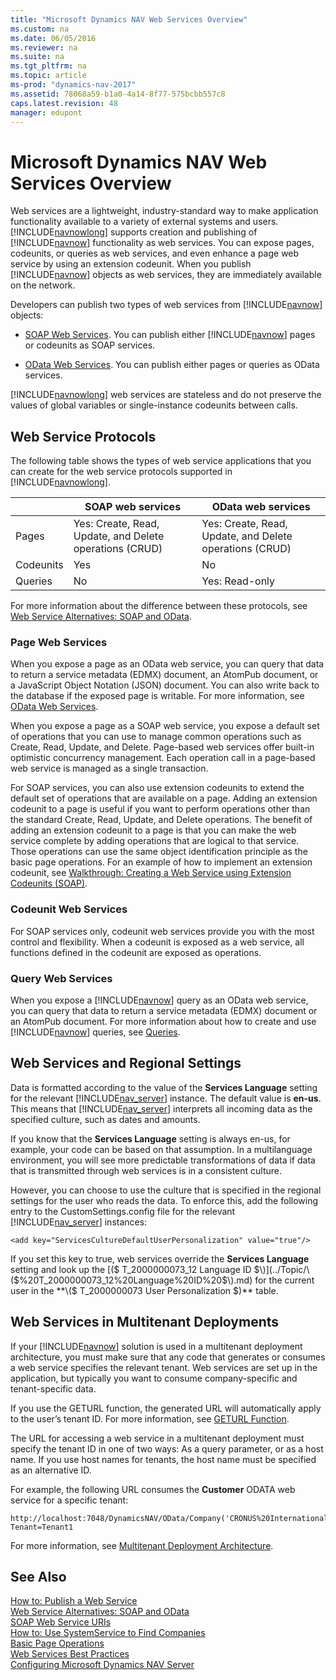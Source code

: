 ```yaml
---
title: "Microsoft Dynamics NAV Web Services Overview"
ms.custom: na
ms.date: 06/05/2016
ms.reviewer: na
ms.suite: na
ms.tgt_pltfrm: na
ms.topic: article
ms-prod: "dynamics-nav-2017"
ms.assetid: 78068a59-b1a0-4a14-8f77-575bcbb557c8
caps.latest.revision: 48
manager: edupont
---
```

# Microsoft Dynamics NAV Web Services Overview
Web services are a lightweight, industry\-standard way to make application functionality available to a variety of external systems and users. [!INCLUDE[navnowlong](includes/navnowlong_md.md)] supports creation and publishing of [!INCLUDE[navnow](includes/navnow_md.md)] functionality as web services. You can expose pages, codeunits, or queries as web services, and even enhance a page web service by using an extension codeunit. When you publish [!INCLUDE[navnow](includes/navnow_md.md)] objects as web services, they are immediately available on the network.  
  
 Developers can publish two types of web services from [!INCLUDE[navnow](includes/navnow_md.md)] objects:  
  
-   [SOAP Web Services](SOAP-Web-Services.md). You can publish either [!INCLUDE[navnow](includes/navnow_md.md)] pages or codeunits as SOAP services.  
  
-   [OData Web Services](OData-Web-Services.md). You can publish either pages or queries as OData services.  
  
 [!INCLUDE[navnowlong](includes/navnowlong_md.md)] web services are stateless and do not preserve the values of global variables or single\-instance codeunits between calls.  
  
## Web Service Protocols  
 The following table shows the types of web service applications that you can create for the web service protocols supported in [!INCLUDE[navnowlong](includes/navnowlong_md.md)].  
  
||SOAP web services|OData web services|  
|-|-----------------------|------------------------|  
|Pages|Yes: Create, Read, Update, and Delete operations \(CRUD\)|Yes: Create, Read, Update, and Delete operations \(CRUD\)|  
|Codeunits|Yes|No|  
|Queries|No|Yes: Read\-only|  
  
 For more information about the difference between these protocols, see [Web Service Alternatives: SOAP and OData](../Topic/Web%20Service%20Alternatives:%20SOAP%20and%20OData.md).  
  
### Page Web Services  
 When you expose a page as an OData web service, you can query that data to return a service metadata \(EDMX\) document, an AtomPub document, or a JavaScript Object Notation \(JSON\) document. You can also write back to the database if the exposed page is writable. For more information, see [OData Web Services](OData-Web-Services.md).  
  
 When you expose a page as a SOAP web service, you expose a default set of operations that you can use to manage common operations such as Create, Read, Update, and Delete. Page\-based web services offer built\-in optimistic concurrency management. Each operation call in a page\-based web service is managed as a single transaction.  
  
 For SOAP services, you can also use extension codeunits to extend the default set of operations that are available on a page. Adding an extension codeunit to a page is useful if you want to perform operations other than the standard Create, Read, Update, and Delete operations. The benefit of adding an extension codeunit to a page is that you can make the web service complete by adding operations that are logical to that service. Those operations can use the same object identification principle as the basic page operations. For an example of how to implement an extension codeunit, see [Walkthrough: Creating a Web Service using Extension Codeunits \(SOAP\)](../Topic/Walkthrough:%20Creating%20a%20Web%20Service%20using%20Extension%20Codeunits%20\(SOAP\).md).  
  
### Codeunit Web Services  
 For SOAP services only, codeunit web services provide you with the most control and flexibility. When a codeunit is exposed as a web service, all functions defined in the codeunit are exposed as operations.  
  
### Query Web Services  
 When you expose a [!INCLUDE[navnow](includes/navnow_md.md)] query as an OData web service, you can query that data to return a service metadata \(EDMX\) document or an AtomPub document. For more information about how to create and use [!INCLUDE[navnow](includes/navnow_md.md)] queries, see [Queries](Queries.md).  
  
## Web Services and Regional Settings  
 Data is formatted according to the value of the **Services Language** setting for the relevant [!INCLUDE[nav_server](includes/nav_server_md.md)] instance. The default value is **en\-us**. This means that [!INCLUDE[nav_server](includes/nav_server_md.md)] interprets all incoming data as the specified culture, such as dates and amounts.  
  
 If you know that the **Services Language** setting is always en\-us, for example, your code can be based on that assumption. In a multilanguage environment, you will see more predictable transformations of data if data that is transmitted through web services is in a consistent culture.  
  
 However, you can choose to use the culture that is specified in the regional settings for the user who reads the data. To enforce this, add the following entry to the CustomSettings.config file for the relevant [!INCLUDE[nav_server](includes/nav_server_md.md)] instances:  
  
```  
<add key="ServicesCultureDefaultUserPersonalization" value="true"/>  
```  
  
 If you set this key to true, web services override the **Services Language** setting and look up the [\($ T\_2000000073\_12 Language ID $\)](../Topic/\($%20T_2000000073_12%20Language%20ID%20$\).md) for the current user in the **\($ T\_2000000073 User Personalization $\)** table.  
  
## Web Services in Multitenant Deployments  
 If your [!INCLUDE[navnow](includes/navnow_md.md)] solution is used in a multitenant deployment architecture, you must make sure that any code that generates or consumes a web service specifies the relevant tenant. Web services are set up in the application, but typically you want to consume company\-specific and tenant\-specific data.  
  
 If you use the GETURL function, the generated URL will automatically apply to the user’s tenant ID. For more information, see [GETURL Function](GETURL-Function.md).  
  
 The URL for accessing a web service in a multitenant deployment must specify the tenant ID in one of two ways: As a query parameter, or as a host name. If you use host names for tenants, the host name must be specified as an alternative ID.  
  
 For example, the following URL consumes the **Customer** ODATA web service for a specific tenant:  
  
```  
http://localhost:7048/DynamicsNAV/OData/Company('CRONUS%20International%20Ltd.')/Customer?Tenant=Tenant1  
```  
  
 For more information, see [Multitenant Deployment Architecture](Multitenant-Deployment-Architecture.md).  
  
## See Also  
 [How to: Publish a Web Service](../Topic/How%20to:%20Publish%20a%20Web%20Service.md)   
 [Web Service Alternatives: SOAP and OData](../Topic/Web%20Service%20Alternatives:%20SOAP%20and%20OData.md)   
 [SOAP Web Service URIs](SOAP-Web-Service-URIs.md)   
 [How to: Use SystemService to Find Companies](../Topic/How%20to:%20Use%20SystemService%20to%20Find%20Companies.md)   
 [Basic Page Operations](Basic-Page-Operations.md)   
 [Web Services Best Practices](Web-Services-Best-Practices.md)   
 [Configuring Microsoft Dynamics NAV Server](Configuring-Microsoft-Dynamics-NAV-Server.md)